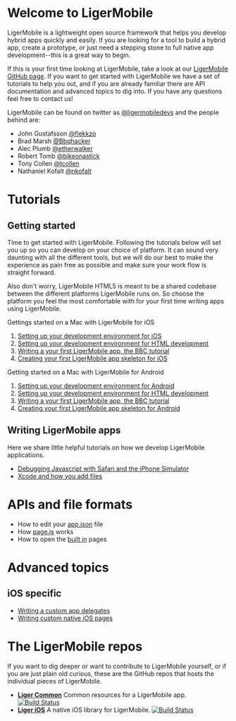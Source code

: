# Welcome to LigerMobile

LigerMobile is a lightweight open source framework that helps you develop hybrid apps quickly and easily. If you are looking for a tool to build a hybrid app, create a prototype, or just need a stepping stone to full native app development--this is a great way to begin.

If this is your first time looking at LigerMobile, take a look at our [LigerMobile GitHub page](http://reachlocal.github.io/liger/). If you want to get started with LigerMobile we have a set of tutorials to help you out, and if you are already familiar there are API documentation and advanced topics to dig into. If you have any questions feel free to contact us!

LigerMobile can be found on twitter as [@ligermobiledevs](https://twitter.com/ligermobiledevs) and the people behind are:

* John Gustafsson [@flekkzo](https://twitter.com/flekkzo)
* Brad Marsh [@Bbqhacker](https://twitter.com/Bbqhacker)
* Alec Plumb [@etherwalker](https://twitter.com/etherwalker)
* Robert Tomb [@bikeonastick](https://twitter.com/bikeonastick)
* Tony Collen [@tcollen](https://twitter.com/tcollen)
* Nathaniel Kofalt [@nkofalt](https://twitter.com/nkofalt)

# Tutorials
## Getting started

Time to get started with LigerMobile. Following the tutorials below will set you up so you can develop on your choice of platform. It can sound very daunting with all the different tools, but we will do our best to make the experience as pain free as possible and make sure your work flow is straight forward.

Also don't worry, LigerMobile HTML5 is meant to be a shared codebase between the different platforms LigerMobile runs on. So choose the platform you feel the most comfortable with for your first time writing apps using LigerMobile.

Gettings started on a Mac with LigerMobile for iOS

1. [Setting up your development environment for iOS](tutorials/1-getting-started-mac-ios.md)
1. [Setting up your development environment for HTML development](tutorials/2-getting-started-html.md)
1. [Writing a your first LigerMobile app, the BBC tutorial](tutorials/3-liger-app-tutorial.md)
1. [Creating your first LigerMobile app skeleton for iOS](tutorials/4-ios-skeleton.md)

Getting started on a Mac with LigerMobile for Android

1. [Setting up your development environment for Android](tutorials/1-getting-started-mac-android.md)
1. [Setting up your development environment for HTML development](tutorials/2-getting-started-html.md)
1. [Writing a your first LigerMobile app, the BBC tutorial](tutorials/3-liger-app-tutorial.md)
1. [Creating your first LigerMobile app skeleton for Android](tutorials/4-android-skeleton.md)

## Writing LigerMobile apps

Here we share little helpful tutorials on how we develop LigerMobile applications.

* [Debugging Javascript with Safari and the iPhone Simulator](ios/debug-js.md)
* [Xcode and how you add files](ios/xcode.md)

# APIs and file formats

* How to edit your [app.json](api/app.json.md) file
* How [page.js](api/page.js.md) works
* How to open the [built in](api/built-in.md) pages

# Advanced topics

## iOS specific

* [Writing a custom app delegates](ios/app-delegate.md)
* [Writing custom native iOS pages](ios/custom-pages.md)

# The LigerMobile repos

If you want to dig deeper or want to contribute to LigerMobile yourself, or if you are just plain old curious, these are the GitHub repos that hosts the individual pieces of LigerMobile.

- **[Liger Common](https://github.com/reachlocal/liger-common)** Common resources for a LigerMobile app. [![Build Status](https://api.travis-ci.org/reachlocal/liger-common.png)](https://travis-ci.org/reachlocal/liger-common)
- **[Liger iOS](https://github.com/reachlocal/liger-ios)** A native iOS library for LigerMobile. [![Build Status](https://api.travis-ci.org/reachlocal/liger-ios.png)](https://travis-ci.org/reachlocal/liger-ios)
